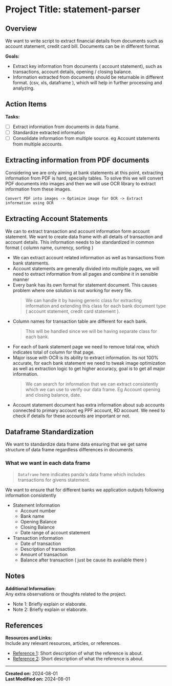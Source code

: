 # Project Title: statement-parser

## Overview

We want to write script to extract financial details from documents such as account statement, credit card bill. Documents can be in different format.

**Goals:**

- Extract key information from  documents ( account statement), such as transactions, account details, opening / closing balance.
- Information extracted from documents should be returnable in different format. (csv, xls, dataframe ), which will help in further processing and analyzing.

## Action Items

**Tasks:**

- [ ] Extract information from documents in data frame.
- [ ] Standardize extracted information
- [ ] Consolidate information from multiple source. eg Account statements from multiple accounts.

## Extracting information from PDF documents

Considering we are only aiming at bank statements at this point, extracting information from PDF is hard, specially tables. To solve this we will convert PDF documents into images and then we will use OCR library to extract information from these images.

`Convert PDF into images -> Optimize image for OCR -> Extract information using OCR`

## Extracting Account Statements

We can to extract transaction and account information form account statement. We want to create data frame with all details of transaction and account details. This information needs to be standardized in common format ( column name, currency, sorting )

- We can extract account related information as well as transactions from bank statements.
- Account statements are generally divided into multiple pages, we will need to extract information from all pages and combine it in sensible manner
- Every bank has its own format for statement document. This causes problem where one solution is not working for every file.
	> We can handle it by having generic class for extracting information and extending this class for each bank document type ( account statement, credit card statement ).
- Column names for transaction table are different for each bank.
	> This will be handled since we will be having separate class for each bank.
- For each of bank statement page we need to remove total row, which indicates total of column for that page.
- Major issue with OCR is its ability to extract information. Its not 100% accurate, for each bank statement we need to tweak image optimization as well as extraction logic to get higher accuracy, goal is to get all major information.
	> We can search for information that we can extract consistently which we can use to verify our data frame. Eg Account opening and closing balance, date.
- Account statement document has extra information about sub accounts connected to primary account eg PPF account, RD account. We need to check if details for these accounts are important or not.

## Dataframe Standardization

We want to standardize data frame data ensuring that we get same structure of data frame regardless differences in documents

### What we want in each data frame 

> `Dataframe` here indicates panda's data frame which includes transactions for givens statement.

We want to ensure that for different banks we application outputs following information consistently

- Statement Information
	- Account number
	- Bank name
	- Opening Balance
	- Closing Balance
	- Date range of account statement
- Transaction information
	- Date of transaction
	- Description of transaction
	- Amount of transaction
	- Balance after transaction ( just be cause its available there )

## Notes

**Additional Information:**  
Any extra observations or thoughts related to the project.

- Note 1: Briefly explain or elaborate.
- Note 2: Briefly explain or elaborate.

## References

**Resources and Links:**  
Include any relevant resources, articles, or references.

- [Reference 1](URL): Short description of what the reference is about.
- [Reference 2](URL): Short description of what the reference is about.

---

**Created on:** 2024-08-01  
**Last Modified on:** 2024-08-01
